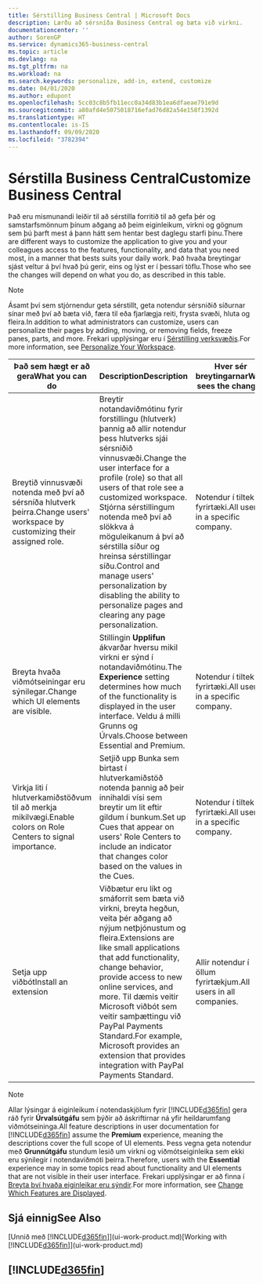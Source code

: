 ```yaml
---
title: Sérstilling Business Central | Microsoft Docs
description: Lærðu að sérsníða Business Central og bæta við virkni.
documentationcenter: ''
author: SorenGP
ms.service: dynamics365-business-central
ms.topic: article
ms.devlang: na
ms.tgt_pltfrm: na
ms.workload: na
ms.search.keywords: personalize, add-in, extend, customize
ms.date: 04/01/2020
ms.author: edupont
ms.openlocfilehash: 5cc03c8b5fb11ecc0a34d83b1ea6dfaeae791e9d
ms.sourcegitcommit: a80afd4e5075018716efad76d82a54e158f1392d
ms.translationtype: HT
ms.contentlocale: is-IS
ms.lasthandoff: 09/09/2020
ms.locfileid: "3782394"
---
```

# <a name="customize-business-central"></a><span data-ttu-id="fa7de-103">Sérstilla Business Central</span><span class="sxs-lookup"><span data-stu-id="fa7de-103">Customize Business Central</span></span>
<span data-ttu-id="fa7de-104">Það eru mismunandi leiðir til að sérstilla forritið til að gefa þér og samstarfsmönnum þínum aðgang að þeim eiginleikum, virkni og gögnum sem þú þarft mest á þann hátt sem hentar best daglegu starfi þínu.</span><span class="sxs-lookup"><span data-stu-id="fa7de-104">There are different ways to customize the application to give you and your colleagues access to the features, functionality, and data that you need most, in a manner that bests suits your daily work.</span></span> <span data-ttu-id="fa7de-105">Það hvaða breytingar sjást veltur á því hvað þú gerir, eins og lýst er í þessari töflu.</span><span class="sxs-lookup"><span data-stu-id="fa7de-105">Those who see the changes will depend on what you do, as described in this table.</span></span>

> [!NOTE]
> <span data-ttu-id="fa7de-106">Ásamt því sem stjórnendur geta sérstillt, geta notendur sérsniðið síðurnar sínar með því að bæta við, færa til eða fjarlægja reiti, frysta svæði, hluta og fleira.</span><span class="sxs-lookup"><span data-stu-id="fa7de-106">In addition to what administrators can customize, users can personalize their pages by adding, moving, or removing fields, freeze panes, parts, and more.</span></span> <span data-ttu-id="fa7de-107">Frekari upplýsingar eru í [Sérstilling verksvæðis](ui-personalization-user.md).</span><span class="sxs-lookup"><span data-stu-id="fa7de-107">For more information, see [Personalize Your Workspace](ui-personalization-user.md).</span></span>

| <span data-ttu-id="fa7de-108">Það sem hægt er að gera</span><span class="sxs-lookup"><span data-stu-id="fa7de-108">What you can do</span></span>    |  <span data-ttu-id="fa7de-109">Description</span><span class="sxs-lookup"><span data-stu-id="fa7de-109">Description</span></span>  |  <span data-ttu-id="fa7de-110">Hver sér breytingarnar</span><span class="sxs-lookup"><span data-stu-id="fa7de-110">Who sees the changes</span></span>  |  <span data-ttu-id="fa7de-111">Meiri upplýsingar</span><span class="sxs-lookup"><span data-stu-id="fa7de-111">More information</span></span>  |
|-----|---------------|---------|-------|
|<span data-ttu-id="fa7de-112">Breytið vinnusvæði notenda með því að sérsníða hlutverk þeirra.</span><span class="sxs-lookup"><span data-stu-id="fa7de-112">Change users' workspace by customizing their assigned role.</span></span>|<span data-ttu-id="fa7de-113">Breytir notandaviðmótinu fyrir forstillingu (hlutverk) þannig að allir notendur þess hlutverks sjái sérsniðið vinnusvæði.</span><span class="sxs-lookup"><span data-stu-id="fa7de-113">Change the user interface for a profile (role) so that all users of that role see a customized workspace.</span></span> <span data-ttu-id="fa7de-114">Stjórna sérstillingum notenda með því að slökkva á möguleikanum á því að sérstilla síður og hreinsa sérstillingar síðu.</span><span class="sxs-lookup"><span data-stu-id="fa7de-114">Control and manage users' personalization by disabling the ability to personalize pages and clearing any page personalization.</span></span>|<span data-ttu-id="fa7de-115">Notendur í tilteknu fyrirtæki.</span><span class="sxs-lookup"><span data-stu-id="fa7de-115">All users in a specific company.</span></span>|[<span data-ttu-id="fa7de-116">Sérsníða síður fyrir forstillingar</span><span class="sxs-lookup"><span data-stu-id="fa7de-116">Customize Pages for Profiles</span></span>](ui-personalization-manage.md)|
|<span data-ttu-id="fa7de-117">Breyta hvaða viðmótseiningar eru sýnilegar.</span><span class="sxs-lookup"><span data-stu-id="fa7de-117">Change which UI elements are visible.</span></span>|<span data-ttu-id="fa7de-118">Stillingin **Upplifun** ákvarðar hversu mikil virkni er sýnd í notandaviðmótinu.</span><span class="sxs-lookup"><span data-stu-id="fa7de-118">The **Experience** setting determines how much of the functionality is displayed in the user interface.</span></span> <span data-ttu-id="fa7de-119">Veldu á milli Grunns og Úrvals.</span><span class="sxs-lookup"><span data-stu-id="fa7de-119">Choose between Essential and Premium.</span></span>|<span data-ttu-id="fa7de-120">Notendur í tilteknu fyrirtæki.</span><span class="sxs-lookup"><span data-stu-id="fa7de-120">All users in a specific company.</span></span>|[<span data-ttu-id="fa7de-121">Breyta því hvaða eiginleikar eru sýndir</span><span class="sxs-lookup"><span data-stu-id="fa7de-121">Change Which Features are Displayed</span></span>](ui-experiences.md)|
|<span data-ttu-id="fa7de-122">Virkja liti í hlutverkamiðstöðvum til að merkja mikilvægi.</span><span class="sxs-lookup"><span data-stu-id="fa7de-122">Enable colors on Role Centers to signal importance.</span></span>|<span data-ttu-id="fa7de-123">Setjið upp Bunka sem birtast í hlutverkamiðstöð notenda þannig að þeir innihaldi vísi sem breytir um lit eftir gildum í bunkum.</span><span class="sxs-lookup"><span data-stu-id="fa7de-123">Set up Cues that appear on users' Role Centers to include an indicator that changes color based on the values in the Cues.</span></span>|<span data-ttu-id="fa7de-124">Notendur í tilteknu fyrirtæki.</span><span class="sxs-lookup"><span data-stu-id="fa7de-124">All users in a specific company.</span></span>|[<span data-ttu-id="fa7de-125">Setja upp litaðan vísi á bunka</span><span class="sxs-lookup"><span data-stu-id="fa7de-125">Set Up a Colored Indicator on Cues</span></span>](admin-how-set-up-colored-indicator-on-cues.md)|
|<span data-ttu-id="fa7de-126">Setja upp viðbót</span><span class="sxs-lookup"><span data-stu-id="fa7de-126">Install an extension</span></span>|<span data-ttu-id="fa7de-127">Viðbætur eru líkt og smáforrit sem bæta við virkni, breyta hegðun, veita þér aðgang að nýjum netþjónustum og fleira.</span><span class="sxs-lookup"><span data-stu-id="fa7de-127">Extensions are like small applications that add functionality, change behavior, provide access to new online services, and more.</span></span> <span data-ttu-id="fa7de-128">Til dæmis veitir Microsoft viðbót sem veitir samþættingu við PayPal Payments Standard.</span><span class="sxs-lookup"><span data-stu-id="fa7de-128">For example, Microsoft provides an extension that provides integration with PayPal Payments Standard.</span></span>|<span data-ttu-id="fa7de-129">Allir notendur í öllum fyrirtækjum.</span><span class="sxs-lookup"><span data-stu-id="fa7de-129">All users in all companies.</span></span>|[<span data-ttu-id="fa7de-130">Sérstilling með viðbótum</span><span class="sxs-lookup"><span data-stu-id="fa7de-130">Customizing Using Extensions</span></span>](ui-extensions.md)|
> [!NOTE]
> <span data-ttu-id="fa7de-131">Allar lýsingar á eiginleikum í notendaskjölum fyrir [!INCLUDE[d365fin](includes/d365fin_md.md)] gera ráð fyrir **Úrvalsútgáfu** sem þýðir að áskriftirnar ná yfir heildarumfang viðmótseininga.</span><span class="sxs-lookup"><span data-stu-id="fa7de-131">All feature descriptions in user documentation for [!INCLUDE[d365fin](includes/d365fin_md.md)] assume the **Premium** experience, meaning the descriptions cover the full scope of UI elements.</span></span> <span data-ttu-id="fa7de-132">Þess vegna geta notendur með **Grunnútgáfu** stundum lesið um virkni og viðmótseiginleika sem ekki eru sýnilegir í notendaviðmóti þeirra.</span><span class="sxs-lookup"><span data-stu-id="fa7de-132">Therefore, users with the **Essential** experience may in some topics read about functionality and UI elements that are not visible in their user interface.</span></span> <span data-ttu-id="fa7de-133">Frekari upplýsingar er að finna í [Breyta því hvaða eiginleikar eru sýndir](ui-experiences.md).</span><span class="sxs-lookup"><span data-stu-id="fa7de-133">For more information, see [Change Which Features are Displayed](ui-experiences.md).</span></span>

## <a name="see-also"></a><span data-ttu-id="fa7de-134">Sjá einnig</span><span class="sxs-lookup"><span data-stu-id="fa7de-134">See Also</span></span>
<span data-ttu-id="fa7de-135">[Unnið með [!INCLUDE[d365fin](includes/d365fin_md.md)]](ui-work-product.md)</span><span class="sxs-lookup"><span data-stu-id="fa7de-135">[Working with [!INCLUDE[d365fin](includes/d365fin_md.md)]](ui-work-product.md)</span></span>  

## [!INCLUDE[d365fin](includes/free_trial_md.md)]  
